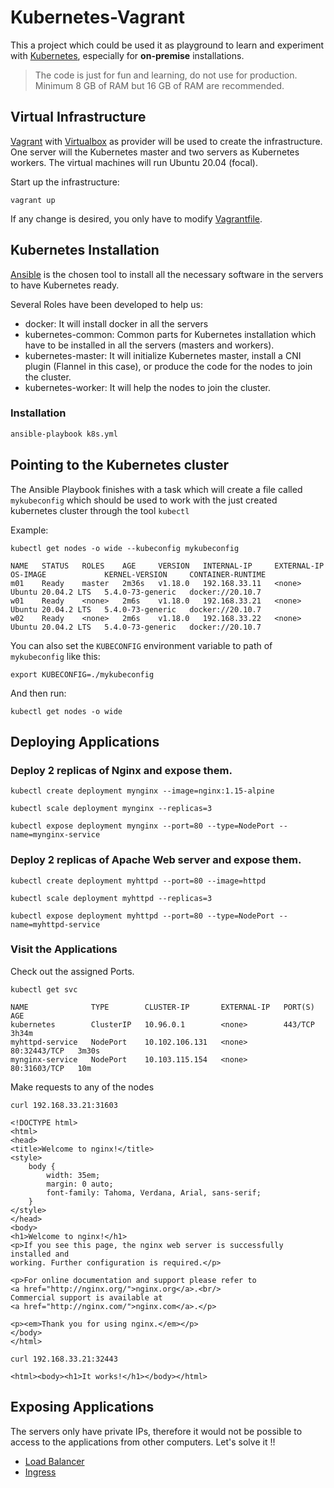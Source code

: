 # Kubernetes-Vagrant

This a project which could be used it as playground to learn and experiment with [Kubernetes](https://kubernetes.io/), especially for **on-premise** installations.

> The code is just for fun and learning, do not use for production.
> Minimum 8 GB of RAM but 16 GB of RAM are recommended.

## Virtual Infrastructure

[Vagrant](https://www.vagrantup.com/) with [Virtualbox](https://www.virtualbox.org/) as provider will be used to create the infrastructure. One server will the Kubernetes master and two servers as Kubernetes workers. The virtual machines will run Ubuntu 20.04 (focal).

Start up the infrastructure:

```
vagrant up
```

If any change is desired, you only have to modify [Vagrantfile](https://github.com/mendrugory/kubernetes-vagrant/blob/master/Vagrantfile).


## Kubernetes Installation

[Ansible](https://www.ansible.com/) is the chosen tool to install all the necessary software in the servers to have Kubernetes ready.

Several Roles have been developed to help us:

* docker: It will install docker in all the servers
* kubernetes-common: Common parts for Kubernetes installation which have to be installed in all the servers (masters and workers).
* kubernetes-master: It will initialize Kubernetes master, install a CNI plugin (Flannel in this case), or produce the code for the nodes to join the cluster.
* kubernetes-worker: It will help the nodes to join the cluster.

### Installation

```bash
ansible-playbook k8s.yml
```


## Pointing to the Kubernetes cluster

The Ansible Playbook finishes with a task which will create a file called `mykubeconfig` which should be used to work with the just created kubernetes cluster through the tool `kubectl`

Example:

```
kubectl get nodes -o wide --kubeconfig mykubeconfig
```

```
NAME   STATUS   ROLES    AGE     VERSION   INTERNAL-IP     EXTERNAL-IP   OS-IMAGE             KERNEL-VERSION     CONTAINER-RUNTIME
m01    Ready    master   2m36s   v1.18.0   192.168.33.11   <none>        Ubuntu 20.04.2 LTS   5.4.0-73-generic   docker://20.10.7
w01    Ready    <none>   2m6s    v1.18.0   192.168.33.21   <none>        Ubuntu 20.04.2 LTS   5.4.0-73-generic   docker://20.10.7
w02    Ready    <none>   2m6s    v1.18.0   192.168.33.22   <none>        Ubuntu 20.04.2 LTS   5.4.0-73-generic   docker://20.10.7
```

You can also set the `KUBECONFIG` environment variable to path of `mykubeconfig` like this:
```
export KUBECONFIG=./mykubeconfig
```

And then run:
```
kubectl get nodes -o wide
```


## Deploying Applications

### Deploy 2 replicas of Nginx and expose them.

```
kubectl create deployment mynginx --image=nginx:1.15-alpine
```
```
kubectl scale deployment mynginx --replicas=3
```
```
kubectl expose deployment mynginx --port=80 --type=NodePort --name=mynginx-service
```


### Deploy 2 replicas of Apache Web server and expose them.
```
kubectl create deployment myhttpd --port=80 --image=httpd
```
```
kubectl scale deployment myhttpd --replicas=3
```
```
kubectl expose deployment myhttpd --port=80 --type=NodePort --name=myhttpd-service
```


### Visit the Applications

Check out the assigned Ports.

```
kubectl get svc
```

```
NAME              TYPE        CLUSTER-IP       EXTERNAL-IP   PORT(S)        AGE
kubernetes        ClusterIP   10.96.0.1        <none>        443/TCP        3h34m
myhttpd-service   NodePort    10.102.106.131   <none>        80:32443/TCP   3m30s
mynginx-service   NodePort    10.103.115.154   <none>        80:31603/TCP   10m
```


Make requests to any of the nodes

```
curl 192.168.33.21:31603
```

```
<!DOCTYPE html>
<html>
<head>
<title>Welcome to nginx!</title>
<style>
    body {
        width: 35em;
        margin: 0 auto;
        font-family: Tahoma, Verdana, Arial, sans-serif;
    }
</style>
</head>
<body>
<h1>Welcome to nginx!</h1>
<p>If you see this page, the nginx web server is successfully installed and
working. Further configuration is required.</p>

<p>For online documentation and support please refer to
<a href="http://nginx.org/">nginx.org</a>.<br/>
Commercial support is available at
<a href="http://nginx.com/">nginx.com</a>.</p>

<p><em>Thank you for using nginx.</em></p>
</body>
</html>
```

```
curl 192.168.33.21:32443
```
```
<html><body><h1>It works!</h1></body></html>
```


## Exposing Applications

The servers only have private IPs, therefore it would not be possible to access to the applications from other computers. Let's solve it !!

* [Load Balancer](lb)
* [Ingress](ingress)

